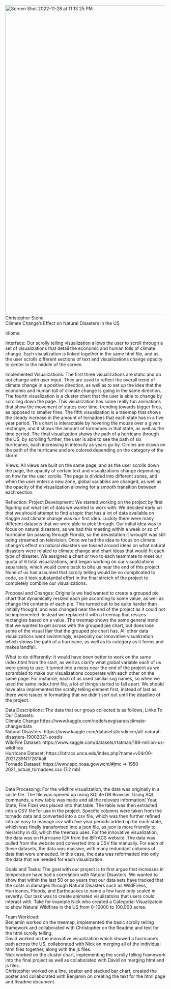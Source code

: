 <img width="975" alt="Screen Shot 2022-11-28 at 11 13 25 PM" src="https://user-images.githubusercontent.com/72762131/204453911-baddda3b-b0e9-489b-90cd-7f366243661a.png">
<br><h>Christopher Stone</h>
<br><h>Climate Change’s Effect on Natural Disasters in the US</h>
<br><p> Idioms: </p>
    <p>Interface: Our scrolly telling visualization allows the user to scroll through a set of visualizations that detail the economic and human tolls of climate change. Each visualization is linked together in the same html file, and as the user scrolls different sections of text and visualizations change opacity to center in the middle of the screen. </p>
 
   <p>Implemented Visualizations: The first three visualizations are static and do not change with user input. They are used to reflect the overall trend of climate change in a positive direction, as well as to set up the idea that the economic and human toll of climate change is going in the same direction. The fourth visualization is a cluster chart that the user is able to change by scrolling down the page. This visualization has some really fun animations that show the movement of states over time, trending towards bigger fires, as opposed to smaller fires. The fifth visualization is a treemap that shows the steady increase in the amount of tornadoes that each state has in a five year period. This chart is interactable by hovering the mouse over a given rectangle, and it shows the amount of tornadoes in that state, as well as the time period. The final visualization shows the path of a hurricane through the US, by scrolling further, the user is able to see the path of six hurricanes, each increasing in intensity as years go by. Circles are drawn on the path of the hurricane and are colored depending on the category of the storm.</p>
   <p>Views: All views are built on the same page, and as the user scrolls down the page, the opacity of certain text and visualizations change depending on how far the user scrolls. The page is divided into different zones, and when the user enters a new zone, global variables are changed, as well as the opacity of the visualization allowing for a smooth transition between each section. </p>
    <p>Reflection: Project Development: We started working on the project by first figuring out what set of data we wanted to work with. We decided early on that we should attempt to find a topic that has a lot of data available on Kaggle and climate change was our first idea. Luckily there were many different datasets that we were able to pick through. Our initial idea was to focus on natural disasters, as we had this meeting within a week or so of hurricane Ian passing through Florida, so the devastation it wrought was still being streamed on television. Once we had the idea to focus on climate change’s effect on natural disasters we tossed around ideas on what natural disasters were related to climate change and chart ideas that would fit each type of disaster. We assigned a chart or two to each teammate to meet our quota of 6 total visualizations, and began working on our visualizations separately, which would come back to bite us near the end of this project. None of us had assumed that scrolly telling would be so complicated to code, so it took substantial effort in the final stretch of the project to completely combine our visualizations.</p>
     <p>Proposal and Changes: Originally we had wanted to create a grouped pie chart that dynamically resized each pie according to some value, as well as change the contents of each pie. This turned out to be quite harder than initially thought, and was changed near the end of the project as it could not be implemented. Instead we replaced it with a treemap that resizes rectangles based on a value. The treemap shows the same general trend that we wanted to get across with the grouped pie chart, but does lose some of the visual flair that the grouped pie chart has. All other data visualizations went swimmingly, especially our innovative visualization which shows the path of a hurricane, as well as its category as it forms and makes landfall.</p>
      <p>What to do differently: It would have been better to work on the same index.html from the start, as well as clarify what global variable each of us were going to use. It turned into a mess near the end of the project as we scrambled to make our visualizations cooperate with each other on the same page. For instance, each of us used similar svg names, so when we used the same index.html file, a lot of things started to fall apart. We should have also implemented the scrolly telling element first, instead of last as there were issues in formatting that we didn’t sort out until the deadline of the project. </p>
    <p>Data Descriptions: The data that our group collected is as follows, 
Links To Our Datasets:  <br>
Climate Change https://www.kaggle.com/code/sevgisarac/climate-change/data<br>
Natural Disasters: https://www.kaggle.com/datasets/brsdincer/all-natural-disasters-19002021-eosdis<br>
WildFire Dataset: https://www.kaggle.com/datasets/rtatman/188-million-us-wildfires<br>
Hurricane Dataset: https://ibtracs.unca.edu/index.php?name=v04r00-2021239N17281#all<br>
Tornado Dataset: https://www.spc.noaa.gov/wcm/#jmc => 1950-2021_actual_tornadoes.csv (7.2 mb)</p><br>
     <p>Data Processing: For the wildfire visualization, the data was originally in a sqlite file. The file was opened up using SQLite DB Browser. Using SQL commands, a new table was made and all the relevant information( Year, State, Fire Fize) was placed into that table. The table was then extracted into a CSV file for use in the project.
Specific columns were taken from the tornado data and converted into a csv file, which was then further refined into an easy to manage csv with five year periods added up for each state, which was finally transformed into a json file, as json is more friendly to hierarchy in d3, which the treemap uses. 
For the innovative visualization, the data was on Hurricane IDA from the IBTrACS website. The data was pulled from the website and converted into a CSV file manually.
For each of these datasets, the data was massive, with many redundant columns of data that were unneeded. In this case, the data was reformatted into only the data that we needed for each visualization.  </p>
    <p>Goals and Tasks:  The goal with our project is to first argue that increases in temperature have had a correlation with Natural Disasters. We wanted to show that within the last 50 or so years that our data sets have tracked that the costs in damages through Natural Disasters such as WildFiress, Hurricanes, Floods, and  Earthquakes to name a few have only scaled in severity. Our task was to create animated visulizatoins that users could interact with. Take for example Nick who created a Categorial Visualizatoin to show Natural Wildfires in the US from 0-10000 to 100,000 acres. </p>
    <p>Team Workload:
<br>Benjamin worked on the treemap, implemented the basic scrolly telling framework and collaborated with Christopher on the Readme and text for the html scrolly telling. 
<br>David worked on the innovative visualization which showed a hurricane’s path across the US, collaborated with Nick on merging all of the individual html files together, along with the js files. 
<br>Nick worked on the cluster chart, implementing the scrolly telling framework into the final project as well as collaborated with David on merging html and js files. 
<br>Christopher worked on a line, scatter and stacked bar chart, created the poster and collaborated with Benjamin on creating the text for the html page and Readme document. </p>

